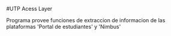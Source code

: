 #UTP Acess Layer

Programa provee funciones de extraccion de informacion de las plataformas 'Portal de estudiantes' y 'Nimbus'
